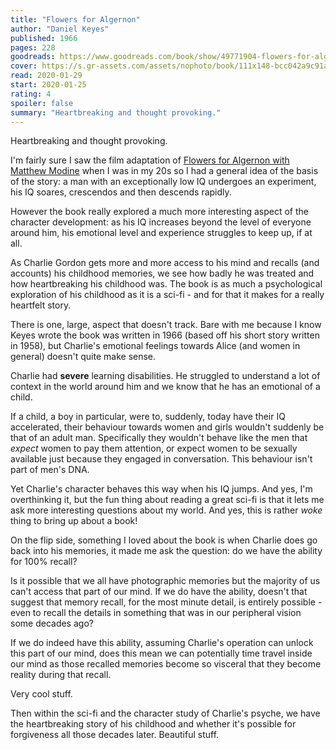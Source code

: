 ```yaml
---
title: "Flowers for Algernon"
author: "Daniel Keyes"
published: 1966
pages: 228
goodreads: https://www.goodreads.com/book/show/49771904-flowers-for-algernon
cover: https://s.gr-assets.com/assets/nophoto/book/111x148-bcc042a9c91a29c1d680899eff700a03.png
read: 2020-01-29
start: 2020-01-25
rating: 4
spoiler: false
summary: "Heartbreaking and thought provoking."
---
```


Heartbreaking and thought provoking.  
  
I'm fairly sure I saw the film adaptation of [Flowers for Algernon with Matthew Modine](https://www.imdb.com/title/tt0210044/) when I was in my 20s so I had a general idea of the basis of the story: a man with an exceptionally low IQ undergoes an experiment, his IQ soares, crescendos and then descends rapidly.  
  
However the book really explored a much more interesting aspect of the character development: as his IQ increases beyond the level of everyone around him, his emotional level and experience struggles to keep up, if at all.  
  
As Charlie Gordon gets more and more access to his mind and recalls (and accounts) his childhood memories, we see how badly he was treated and how heartbreaking his childhood was. The book is as much a psychological exploration of his childhood as it is a sci-fi - and for that it makes for a really heartfelt story.  
  
There is one, large, aspect that doesn't track. Bare with me because I know Keyes wrote the book was written in 1966 (based off his short story written in 1958), but Charlie's emotional feelings towards Alice (and women in general) doesn't quite make sense.  
  
Charlie had **severe** learning disabilities. He struggled to understand a lot of context in the world around him and we know that he has an emotional of a child.  
  
If a child, a boy in particular, were to, suddenly, today have their IQ accelerated, their behaviour towards women and girls wouldn't suddenly be that of an adult man. Specifically they wouldn't behave like the men that _expect_ women to pay them attention, or expect women to be sexually available just because they engaged in conversation. This behaviour isn't part of men's DNA.  
  
Yet Charlie's character behaves this way when his IQ jumps. And yes, I'm overthinking it, but the fun thing about reading a great sci-fi is that it lets me ask more interesting questions about my world. And yes, this is rather _woke_ thing to bring up about a book!  
  
On the flip side, something I loved about the book is when Charlie does go back into his memories, it made me ask the question: do we have the ability for 100% recall?  
  
Is it possible that we all have photographic memories but the majority of us can't access that part of our mind. If we do have the ability, doesn't that suggest that memory recall, for the most minute detail, is entirely possible - even to recall the details in something that was in our peripheral vision some decades ago?  
  
If we do indeed have this ability, assuming Charlie's operation can unlock this part of our mind, does this mean we can potentially time travel inside our mind as those recalled memories become so visceral that they become reality during that recall.  
  
Very cool stuff.  
  
Then within the sci-fi and the character study of Charlie's psyche, we have the heartbreaking story of his childhood and whether it's possible for forgiveness all those decades later. Beautiful stuff.
